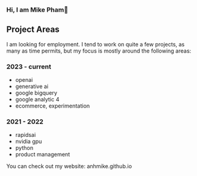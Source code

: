 ### Hi, I am Mike Pham👋

## Project Areas
I am looking for employment. I tend to work on quite a few projects, as many as time permits, but my focus is mostly around the following areas:

### 2023 - current
  - openai
  - generative ai
  - google bigquery
  - google analytic 4
  - ecommerce, experimentation

### 2021 - 2022
  - rapidsai
  - nvidia gpu
  - python
  - product management

<!--
**Anhmike/Anhmike** is a ✨ _special_ ✨ repository because its `README.md` (this file) appears on your GitHub profile.

Here are some ideas to get you started:

- 🔭 I’m currently working on ...
- 🌱 I’m currently learning ...
- 👯 I’m looking to collaborate on ...
- 🤔 I’m looking for help with ...
- 💬 Ask me about ...
- 📫 How to reach me: ...
- 😄 Pronouns: ...
- ⚡ Fun fact: ...
-->

You can check out my website: 
anhmike.github.io
